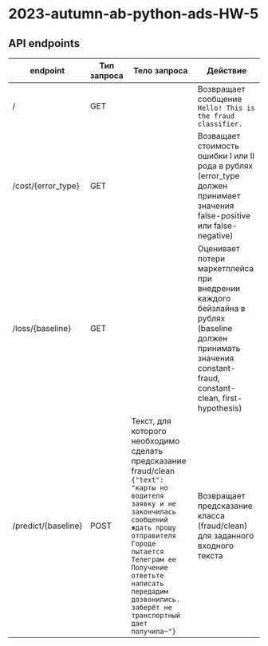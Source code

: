 # 2023-autumn-ab-python-ads-HW-5

## API endpoints

| endpoint         | Тип запроса | Тело запроса                                                                                                 | Действие                                                                            |
|------------------|-------------|--------------------------------------------------------------------------------------------------------------|-------------------------------------------------------------------------------------|
| /                | GET         |                                                                                                              | Возвращает сообщение ``Hello! This is the fraud classifier.``                         |
| /cost/{error_type} | GET         |                                                                                                              | Возващает стоимость ошибки I или II рода в рублях (error_type должен принимает значения false-positive или false-negative)                                       |
| /loss/{baseline}           | GET         |                                                                                                              | Оценивает потери маркетплейса при внедрении каждого бейзлайна в рублях (baseline должен принимать значения constant-fraud, constant-clean, first-hypothesis)  |
| /predict/{baseline}         | POST        | Текст, для которого необходимо сделать предсказание fraud/clean ``{"text": "карты но водителя заявку и не закончилась сообщений ждать прошу отправителя Городе пытается Телеграм ее Получение ответьте написать передадим дозвонились. заберёт не транспортный дает получила~"}`` | Возвращает предсказание класса (fraud/clean) для заданного входного текста                          |
